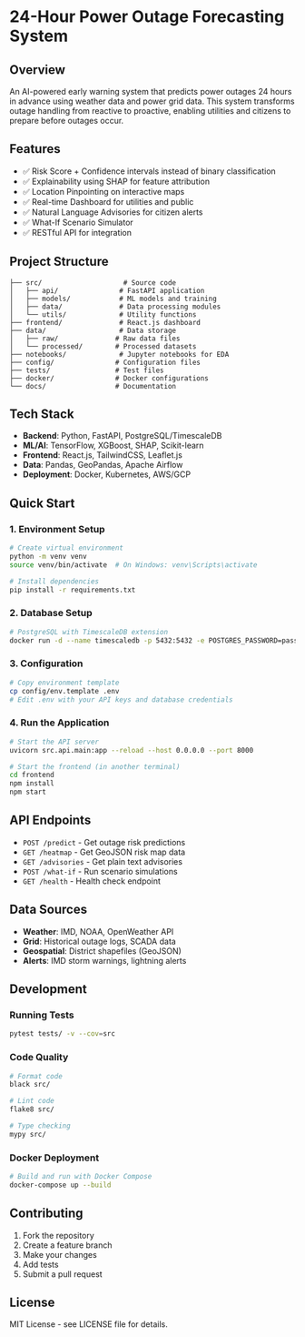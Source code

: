 # 24-Hour Power Outage Forecasting System

## Overview
An AI-powered early warning system that predicts power outages 24 hours in advance using weather data and power grid data. This system transforms outage handling from reactive to proactive, enabling utilities and citizens to prepare before outages occur.

## Features
- ✅ Risk Score + Confidence intervals instead of binary classification
- ✅ Explainability using SHAP for feature attribution
- ✅ Location Pinpointing on interactive maps
- ✅ Real-time Dashboard for utilities and public
- ✅ Natural Language Advisories for citizen alerts
- ✅ What-If Scenario Simulator
- ✅ RESTful API for integration

## Project Structure
```
├── src/                    # Source code
│   ├── api/               # FastAPI application
│   ├── models/            # ML models and training
│   ├── data/              # Data processing modules
│   └── utils/             # Utility functions
├── frontend/              # React.js dashboard
├── data/                  # Data storage
│   ├── raw/              # Raw data files
│   └── processed/        # Processed datasets
├── notebooks/             # Jupyter notebooks for EDA
├── config/               # Configuration files
├── tests/                # Test files
├── docker/               # Docker configurations
└── docs/                 # Documentation
```

## Tech Stack
- **Backend**: Python, FastAPI, PostgreSQL/TimescaleDB
- **ML/AI**: TensorFlow, XGBoost, SHAP, Scikit-learn
- **Frontend**: React.js, TailwindCSS, Leaflet.js
- **Data**: Pandas, GeoPandas, Apache Airflow
- **Deployment**: Docker, Kubernetes, AWS/GCP

## Quick Start

### 1. Environment Setup
```bash
# Create virtual environment
python -m venv venv
source venv/bin/activate  # On Windows: venv\Scripts\activate

# Install dependencies
pip install -r requirements.txt
```

### 2. Database Setup
```bash
# PostgreSQL with TimescaleDB extension
docker run -d --name timescaledb -p 5432:5432 -e POSTGRES_PASSWORD=password timescale/timescaledb:latest-pg14
```

### 3. Configuration
```bash
# Copy environment template
cp config/env.template .env
# Edit .env with your API keys and database credentials
```

### 4. Run the Application
```bash
# Start the API server
uvicorn src.api.main:app --reload --host 0.0.0.0 --port 8000

# Start the frontend (in another terminal)
cd frontend
npm install
npm start
```

## API Endpoints
- `POST /predict` - Get outage risk predictions
- `GET /heatmap` - Get GeoJSON risk map data
- `GET /advisories` - Get plain text advisories
- `POST /what-if` - Run scenario simulations
- `GET /health` - Health check endpoint

## Data Sources
- **Weather**: IMD, NOAA, OpenWeather API
- **Grid**: Historical outage logs, SCADA data
- **Geospatial**: District shapefiles (GeoJSON)
- **Alerts**: IMD storm warnings, lightning alerts

## Development

### Running Tests
```bash
pytest tests/ -v --cov=src
```

### Code Quality
```bash
# Format code
black src/

# Lint code
flake8 src/

# Type checking
mypy src/
```

### Docker Deployment
```bash
# Build and run with Docker Compose
docker-compose up --build
```

## Contributing
1. Fork the repository
2. Create a feature branch
3. Make your changes
4. Add tests
5. Submit a pull request

## License
MIT License - see LICENSE file for details.
